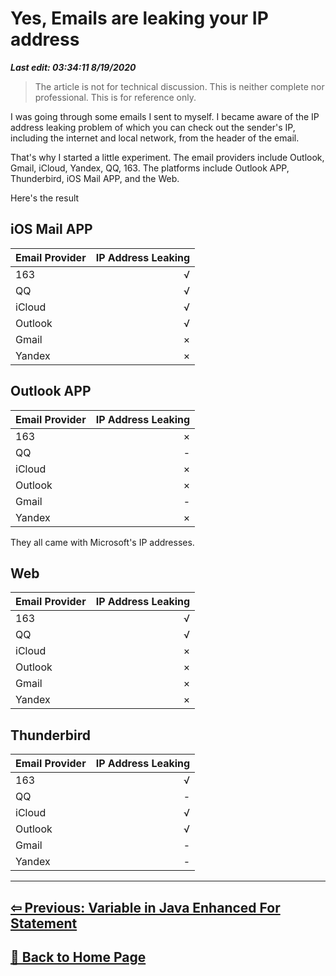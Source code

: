 # Yes, Emails are leaking your IP address

***Last edit: 03:34:11 8/19/2020***

> The article is not for technical discussion. This is neither complete nor professional. This is for reference only.

I was going through some emails I sent to myself. I became aware of the IP address leaking problem of which you can check out the sender's IP, including the internet and local network, from the header of the email.

That's why I started a little experiment. The email providers include Outlook, Gmail, iCloud, Yandex, QQ, 163. The platforms include Outlook APP, Thunderbird, iOS Mail APP, and the Web.

Here's the result

## iOS Mail APP

Email Provider | IP Address Leaking
:---- | ----:
163 | √
QQ | √
iCloud | √
Outlook | √
Gmail | ×
Yandex | ×

## Outlook APP

Email Provider | IP Address Leaking
:---- | ----:
163 | ×
QQ | -
iCloud | ×
Outlook | ×
Gmail | -
Yandex | ×

They all came with Microsoft's IP addresses.

## Web

Email Provider | IP Address Leaking
:---- | ----:
163 | √
QQ | √
iCloud | ×
Outlook | ×
Gmail | ×
Yandex | ×

## Thunderbird

Email Provider | IP Address Leaking
:---- | ----:
163 | √
QQ | -
iCloud | √
Outlook | √
Gmail | -
Yandex | -

---

## **[⇦ Previous: Variable in Java Enhanced For Statement](https://angelohyang.github.io/Blog/Dec.%202019/Java_For_Reference_or_Copy)**

## **[🏡 Back to Home Page](https://angelohyang.github.io/Blog/)**

